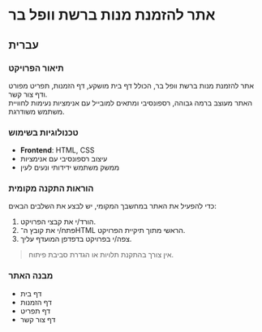 # **אתר להזמנת מנות ברשת וופל בר**

## עברית

### תיאור הפרויקט
אתר להזמנת מנות ברשת וופל בר, הכולל דף בית מושקע, דף הזמנות, תפריט מפורט ודף צור קשר.  
האתר מעוצב ברמה גבוהה, רספונסיבי ומתאים למובייל עם אנימציות נעימות לחוויית משתמש משודרגת.

### טכנולוגיות בשימוש
- **Frontend**: HTML, CSS  
- עיצוב רספונסיבי עם אנימציות  
- ממשק משתמש ידידותי ונעים לעין

### הוראות התקנה מקומית
כדי להפעיל את האתר במחשבך המקומי, יש לבצע את השלבים הבאים:

1. הורד/י את קבצי הפרויקט.
2. פתח/י את קובץ ה־HTML הראשי מתוך תיקיית הפרויקט.
3. צפה/י בפרויקט בדפדפן המועדף עליך.

> אין צורך בהתקנת תלויות או הגדרת סביבת פיתוח.

### מבנה האתר
- דף בית  
- דף הזמנות  
- דף תפריט  
- דף צור קשר
